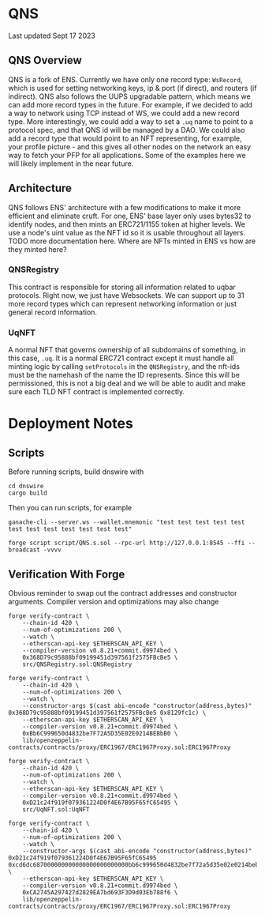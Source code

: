 # QNS
Last updated Sept 17 2023

## QNS Overview
QNS is a fork of ENS. Currently we have only one record type: `WsRecord`, which is used for setting networking keys, ip & port (if direct), and routers (if indirect). QNS also follows the UUPS upgradable pattern, which means we can add more record types in the future. For example, if we decided to add a way to network using TCP instead of WS, we could add a new record type. More interestingly, we could add a way to set a `.uq` name to point to a protocol spec, and that QNS id will be managed by a DAO. We could also add a record type that would point to an NFT representing, for example, your profile picture - and this gives all other nodes on the network an easy way to fetch your PFP for all applications. Some of the examples here we will likely implement in the near future.

## Architecture
QNS follows ENS' architecture with a few modifications to make it more efficient and eliminate cruft. For one, ENS' base layer only uses bytes32 to identify nodes, and then mints an ERC721/1155 token at higher levels. We use a node's uint value as the NFT id so it is usable throughout all layers. TODO more documentation here. Where are NFTs minted in ENS vs how are they minted here?

### QNSRegistry
This contract is responsible for storing all information related to uqbar protocols. Right now, we just have Websockets. We can support up to 31 more record types which can represent networking information or just general record information.

### UqNFT
A normal NFT that governs ownership of all subdomains of something, in this case, `.uq`. It is a normal ERC721 contract except it must handle all minting logic by calling `setProtocols` in the `QNSRegistry`, and the nft-ids must be the namehash of the name the ID represents. Since this will be permissioned, this is not a big deal and we will be able to audit and make sure each TLD NFT contract is implemented correctly.

# Deployment Notes
## Scripts
Before running scripts, build dnswire with
```
cd dnswire
cargo build
```
Then you can run scripts, for example
```
ganache-cli --server.ws --wallet.mnemonic "test test test test test test test test test test test test"

forge script script/QNS.s.sol --rpc-url http://127.0.0.1:8545 --ffi --broadcast -vvvv
```

## Verification With Forge
Obvious reminder to swap out the contract addresses and constructor arguments. Compiler version and optimizations may also change
```
forge verify-contract \
    --chain-id 420 \
    --num-of-optimizations 200 \
    --watch \
    --etherscan-api-key $ETHERSCAN_API_KEY \
    --compiler-version v0.8.21+commit.d9974bed \
    0x368D79c95888bf09199451d397561f2575FBcBe5 \
    src/QNSRegistry.sol:QNSRegistry

forge verify-contract \
    --chain-id 420 \
    --num-of-optimizations 200 \
    --watch \
    --constructor-args $(cast abi-encode "constructor(address,bytes)" 0x368D79c95888bf09199451d397561f2575FBcBe5 0x8129fc1c) \
    --etherscan-api-key $ETHERSCAN_API_KEY \
    --compiler-version v0.8.21+commit.d9974bed \
    0xBb6C999650d4832be7F72A5D35E02E0214BEBbB0 \
    lib/openzeppelin-contracts/contracts/proxy/ERC1967/ERC1967Proxy.sol:ERC1967Proxy

forge verify-contract \
    --chain-id 420 \
    --num-of-optimizations 200 \
    --watch \
    --etherscan-api-key $ETHERSCAN_API_KEY \
    --compiler-version v0.8.21+commit.d9974bed \
    0xD21c24f919f079361224D0f4E67B95F65fC65495 \
    src/UqNFT.sol:UqNFT

forge verify-contract \
    --chain-id 420 \
    --num-of-optimizations 200 \
    --watch \
    --constructor-args $(cast abi-encode "constructor(address,bytes)" 0xD21c24f919f079361224D0f4E67B95F65fC65495 0xcd6dc687000000000000000000000000bb6c999650d4832be7f72a5d35e02e0214bebbb0000000000000000000000000000000000000000000000000000000000000004000000000000000000000000000000000000000000000000000000000000000040275710000000000000000000000000000000000000000000000000000000000) \
    --etherscan-api-key $ETHERSCAN_API_KEY \
    --compiler-version v0.8.21+commit.d9974bed \
    0xCA2745A297427d2829EA7bd693F3D9d03Eb788f6 \
    lib/openzeppelin-contracts/contracts/proxy/ERC1967/ERC1967Proxy.sol:ERC1967Proxy
```
